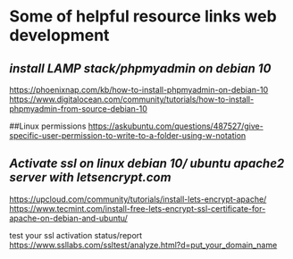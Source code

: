 # Some of helpful resource links web development
## *install LAMP stack/phpmyadmin on debian 10*
https://phoenixnap.com/kb/how-to-install-phpmyadmin-on-debian-10
https://www.digitalocean.com/community/tutorials/how-to-install-phpmyadmin-from-source-debian-10

##Linux permissions 
https://askubuntu.com/questions/487527/give-specific-user-permission-to-write-to-a-folder-using-w-notation

## *Activate ssl on linux debian 10/ ubuntu apache2 server with letsencrypt.com*
https://upcloud.com/community/tutorials/install-lets-encrypt-apache/
https://www.tecmint.com/install-free-lets-encrypt-ssl-certificate-for-apache-on-debian-and-ubuntu/

test your ssl activation status/report
https://www.ssllabs.com/ssltest/analyze.html?d=put_your_domain_name
